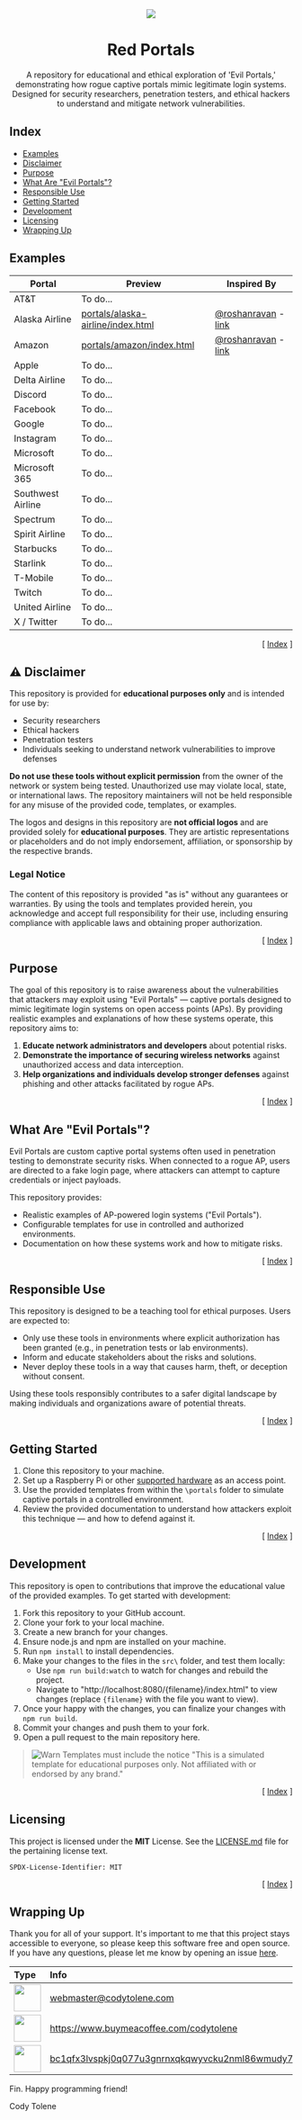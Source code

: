 <div align="center">
  <img align="center" src=".github/images/logo/red-portal.png" />
  <!-- <img align="center" src=".github/images/logo/red-portal-simplistic.png" /> -->
  <h1 align="center">Red Portals</h1>
  <p align="center">
   A repository for educational and ethical exploration of 'Evil Portals,' demonstrating how rogue captive portals mimic legitimate login systems. Designed for security researchers, penetration testers, and ethical hackers to understand and mitigate network vulnerabilities.
  </p>
</div>

## Index <a name="index"></a>

- [Examples](#examples)
- [Disclaimer](#disclaimer)
- [Purpose](#purpose)
- [What Are "Evil Portals"?](#what-are-evil-portals)
- [Responsible Use](#responsible-use)
- [Getting Started](#getting-started)
- [Development](#development)
- [Licensing](#licensing)
- [Wrapping Up](#wrapping-up)

<!---------------------------------------------------------------------------->
<!---------------------------------------------------------------------------->
<!---------------------------------------------------------------------------->

## Examples <a name="examples"></a>

| Portal            | Preview                                                        | Inspired By                                                              |
| ----------------- | -------------------------------------------------------------- | ------------------------------------------------------------------------ |
| AT&T              | To do...                                                       |                                                                          |
| Alaska Airline    | [portals/alaska-airline/index.html][url-portal-alaska-airline] | [@roshanravan][url-roshanravan] - [link][url-roshanravan-alaska-airline] |
| Amazon            | [portals/amazon/index.html][url-portal-amazon]                 | [@roshanravan][url-roshanravan] - [link][url-roshanravan-amazon]         |
| Apple             | To do...                                                       |                                                                          |
| Delta Airline     | To do...                                                       |                                                                          |
| Discord           | To do...                                                       |                                                                          |
| Facebook          | To do...                                                       |                                                                          |
| Google            | To do...                                                       |                                                                          |
| Instagram         | To do...                                                       |                                                                          |
| Microsoft         | To do...                                                       |                                                                          |
| Microsoft 365     | To do...                                                       |                                                                          |
| Southwest Airline | To do...                                                       |                                                                          |
| Spectrum          | To do...                                                       |                                                                          |
| Spirit Airline    | To do...                                                       |                                                                          |
| Starbucks         | To do...                                                       |                                                                          |
| Starlink          | To do...                                                       |                                                                          |
| T-Mobile          | To do...                                                       |                                                                          |
| Twitch            | To do...                                                       |                                                                          |
| United Airline    | To do...                                                       |                                                                          |
| X / Twitter       | To do...                                                       |                                                                          |

<p align="right">[ <a href="#index">Index</a> ]</p>

<!---------------------------------------------------------------------------->
<!---------------------------------------------------------------------------->
<!---------------------------------------------------------------------------->

## ⚠️ Disclaimer <a name="disclaimer"></a>

This repository is provided for **educational purposes only** and is intended
for use by:

- Security researchers
- Ethical hackers
- Penetration testers
- Individuals seeking to understand network vulnerabilities to improve defenses

**Do not use these tools without explicit permission** from the owner of the
network or system being tested. Unauthorized use may violate local, state, or
international laws. The repository maintainers will not be held responsible for
any misuse of the provided code, templates, or examples.

The logos and designs in this repository are **not official logos** and are
provided solely for **educational purposes**. They are artistic representations
or placeholders and do not imply endorsement, affiliation, or sponsorship by the
respective brands.

### Legal Notice

The content of this repository is provided "as is" without any guarantees or
warranties. By using the tools and templates provided herein, you acknowledge
and accept full responsibility for their use, including ensuring compliance with
applicable laws and obtaining proper authorization.

<p align="right">[ <a href="#index">Index</a> ]</p>

<!---------------------------------------------------------------------------->
<!---------------------------------------------------------------------------->
<!---------------------------------------------------------------------------->

## Purpose <a name="purpose"></a>

The goal of this repository is to raise awareness about the vulnerabilities that
attackers may exploit using "Evil Portals" — captive portals designed to mimic
legitimate login systems on open access points (APs). By providing realistic
examples and explanations of how these systems operate, this repository aims to:

1. **Educate network administrators and developers** about potential risks.
2. **Demonstrate the importance of securing wireless networks** against
   unauthorized access and data interception.
3. **Help organizations and individuals develop stronger defenses** against
   phishing and other attacks facilitated by rogue APs.

<p align="right">[ <a href="#index">Index</a> ]</p>

<!---------------------------------------------------------------------------->
<!---------------------------------------------------------------------------->
<!---------------------------------------------------------------------------->

## What Are "Evil Portals"? <a name="what-are-evil-portals"></a>

Evil Portals are custom captive portal systems often used in penetration testing
to demonstrate security risks. When connected to a rogue AP, users are directed
to a fake login page, where attackers can attempt to capture credentials or
inject payloads.

This repository provides:

- Realistic examples of AP-powered login systems ("Evil Portals").
- Configurable templates for use in controlled and authorized environments.
- Documentation on how these systems work and how to mitigate risks.

<p align="right">[ <a href="#index">Index</a> ]</p>

<!---------------------------------------------------------------------------->
<!---------------------------------------------------------------------------->
<!---------------------------------------------------------------------------->

## Responsible Use <a name="responsible-use"></a>

This repository is designed to be a teaching tool for ethical purposes. Users
are expected to:

- Only use these tools in environments where explicit authorization has been
  granted (e.g., in penetration tests or lab environments).
- Inform and educate stakeholders about the risks and solutions.
- Never deploy these tools in a way that causes harm, theft, or deception
  without consent.

Using these tools responsibly contributes to a safer digital landscape by making
individuals and organizations aware of potential threats.

<p align="right">[ <a href="#index">Index</a> ]</p>

<!---------------------------------------------------------------------------->
<!---------------------------------------------------------------------------->
<!---------------------------------------------------------------------------->

## Getting Started <a name="getting-started"></a>

1. Clone this repository to your machine.
2. Set up a Raspberry Pi or other [supported hardware][url-lambda-guru] as an
   access point.
3. Use the provided templates from within the `\portals` folder to simulate
   captive portals in a controlled environment.
4. Review the provided documentation to understand how attackers exploit this
   technique — and how to defend against it.

<p align="right">[ <a href="#index">Index</a> ]</p>

<!---------------------------------------------------------------------------->
<!---------------------------------------------------------------------------->
<!---------------------------------------------------------------------------->

## Development <a name="development"></a>

This repository is open to contributions that improve the educational value of
the provided examples. To get started with development:

1. Fork this repository to your GitHub account.
2. Clone your fork to your local machine.
3. Create a new branch for your changes.
4. Ensure node.js and npm are installed on your machine.
5. Run `npm install` to install dependencies.
6. Make your changes to the files in the `src\` folder, and test them locally:
   - Use `npm run build:watch` to watch for changes and rebuild the project.
   - Navigate to "http://localhost:8080/{filename}/index.html" to view changes
     (replace `{filename}` with the file you want to view).
7. Once your happy with the changes, you can finalize your changes with
   `npm run build`.
8. Commit your changes and push them to your fork.
9. Open a pull request to the main repository here.

> ![Warn][img-warning] Templates must include the notice "This is a simulated
> template for educational purposes only. Not affiliated with or endorsed by any
> brand."

<p align="right">[ <a href="#index">Index</a> ]</p>

<!---------------------------------------------------------------------------->
<!---------------------------------------------------------------------------->
<!---------------------------------------------------------------------------->

## Licensing <a name="licensing"></a>

This project is licensed under the **MIT** License. See the
[LICENSE.md](LICENSE.md) file for the pertaining license text.

`SPDX-License-Identifier: MIT`

<p align="right">[ <a href="#index">Index</a> ]</p>

<!---------------------------------------------------------------------------->
<!---------------------------------------------------------------------------->
<!---------------------------------------------------------------------------->

## Wrapping Up <a name="wrapping-up"></a>

Thank you for all of your support. It's important to me that this project stays
accessible to everyone, so please keep this software free and open source. If
you have any questions, please let me know by opening an issue
[here][url-new-issue].

| Type                                                                      | Info                                                                      |
| :------------------------------------------------------------------------ | :------------------------------------------------------------------------ |
| <img width="48" src=".github/images/ng-icons/email.svg" />                | webmaster@codytolene.com                                                  |
| <img width="48" src=".github/images/simple-icons/buymeacoffee.svg" />     | https://www.buymeacoffee.com/codytolene                                   |
| <img width="48" src=".github/images/simple-icons/bitcoin-btc-logo.svg" /> | [bc1qfx3lvspkj0q077u3gnrnxqkqwyvcku2nml86wmudy7yf2u8edmqq0a5vnt][url-btc] |

Fin. Happy programming friend!

Cody Tolene

<!---------------------------------------------------------------------------->
<!---------------------------------------------------------------------------->
<!---------------------------------------------------------------------------->

<!-- IMAGE REFERENCES -->

[img-info]: .github/images/ng-icons/info.svg
[img-warning]: .github/images/ng-icons/warn.svg

<!-- LINK REFERENCES -->

[url-btc]:
  https://www.blockchain.com/explorer/addresses/btc/bc1qfx3lvspkj0q077u3gnrnxqkqwyvcku2nml86wmudy7yf2u8edmqq0a5vnt
[url-lambda-guru]: https://www.lambda.guru/
[url-new-issue]: https://github.com/CodyTolene/Red-Portals/issues
[url-portal-alaska-airline]:
  https://raw.githack.com/CodyTolene/Red-Portals/main/portals/alaska-airline/index.html
[url-portal-amazon]:
  https://raw.githack.com/CodyTolene/Red-Portals/main/portals/amazon/index.html
[url-roshanravan-alaska-airline]:
  https://github.com/bigbrodude6119/flipper-zero-evil-portal/commit/26a1b21f79b93290309d310f6ed83ac5ef0b3c82#diff-12c0462156cd8f8052b77b564b003e1d0ab3886b4d42db47ce03381787b30065
[url-roshanravan-amazon]:
  https://github.com/bigbrodude6119/flipper-zero-evil-portal/commit/26a1b21f79b93290309d310f6ed83ac5ef0b3c82#diff-454de47dc3f9f980011f78215de6f76df785b08a2299e066b5159fc877722c6d
[url-roshanravan]: https://github.com/roshanravan

<!---------------------------------------------------------------------------->
<!---------------------------------------------------------------------------->
<!---------------------------------------------------------------------------->
